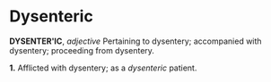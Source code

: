 # Dysenteric

**DYSENTER'IC**, _adjective_ Pertaining to dysentery; accompanied with dysentery; proceeding from dysentery.

**1.** Afflicted with dysentery; as a _dysenteric_ patient.